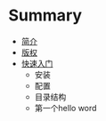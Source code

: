 # Summary

* [简介](README.md)
* [版权](ban-quan.md)
* [快速入门](kuai-su-ru-men.md)
  * 安装
  * 配置
  * 目录结构
  * 第一个hello word


